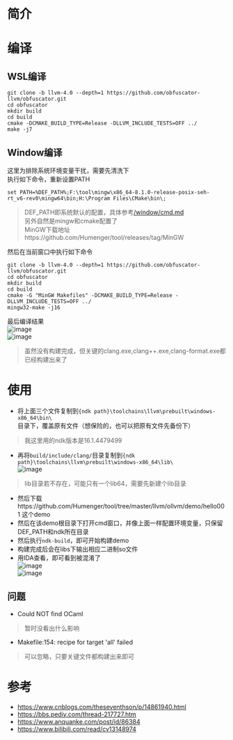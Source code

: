 # 简介
# 编译
## WSL编译
```
git clone -b llvm-4.0 --depth=1 https://github.com/obfuscator-llvm/obfuscator.git
cd obfuscator
mkdir build
cd build
cmake -DCMAKE_BUILD_TYPE=Release -DLLVM_INCLUDE_TESTS=OFF ../
make -j7
```
## Window编译
这里为排除系统环境变量干扰，需要先清洗下\
执行如下命令，重新设置PATH
```
set PATH=%DEF_PATH%;F:\tool\mingw\x86_64-8.1.0-release-posix-seh-rt_v6-rev0\mingw64\bin;H:\Program Files\CMake\bin\;
```
> DEF_PATH即系统默认的配置，具体参考[/window/cmd.md](/window/cmd.md) \
> 另外自然是mingw和cmake配置了\
> MinGW下载地址https://github.com/Humenger/tool/releases/tag/MinGW

然后在当前窗口中执行如下命令
```
git clone -b llvm-4.0 --depth=1 https://github.com/obfuscator-llvm/obfuscator.git
cd obfuscator
mkdir build
cd build
cmake -G "MinGW Makefiles" -DCMAKE_BUILD_TYPE=Release -DLLVM_INCLUDE_TESTS=OFF ../
mingw32-make -j16
```
最后编译结果 \
![image](https://user-images.githubusercontent.com/27600008/154421924-36523e23-8baa-4750-8339-f5ffcc8263e7.png)\
![image](https://user-images.githubusercontent.com/27600008/154422258-e1d2380b-a423-4bda-84cc-b94b3846c146.png)

> 虽然没有构建完成，但关键的clang.exe,clang++.exe,clang-format.exe都已经构建出来了
# 使用
- 将上面三个文件复制到`{ndk path}\toolchains\llvm\prebuilt\windows-x86_64\bin\`目录下，覆盖原有文件（想保险的，也可以把原有文件先备份下）
> 我这里用的ndk版本是16.1.4479499
- 再将`build/include/clang/`目录复制到`{ndk path}\toolchains\llvm\prebuilt\windows-x86_64\lib\` \
![image](https://user-images.githubusercontent.com/27600008/154430571-81a171de-ddbb-480d-82cb-c9f4b10d1226.png)
> lib目录若不存在，可能只有一个lib64，需要先新建个lib目录
- 然后下载https://github.com/Humenger/tool/tree/master/llvm/ollvm/demo/hello001 这个demo
- 然后在该demo根目录下打开cmd窗口，并像上面一样配置环境变量，只保留DEF_PATH和ndk所在目录
- 然后执行`ndk-build`，即可开始构建demo
- 构建完成后会在libs下输出相应二进制so文件
- 用IDA查看，即可看到被混淆了 \
![image](https://user-images.githubusercontent.com/27600008/154431475-34613d4b-5c75-4b71-861e-4592054cb551.png) \
![image](https://user-images.githubusercontent.com/27600008/154431552-5114e7b6-d49b-480c-b8f9-701dbf05a792.png)

## 问题
- Could NOT find OCaml
> 暂时没看出什么影响
- Makefile:154: recipe for target 'all' failed
> 可以忽略，只要关键文件都构建出来即可
# 参考
- https://www.cnblogs.com/theseventhson/p/14861940.html
- https://bbs.pediy.com/thread-217727.htm
- https://www.anquanke.com/post/id/86384
- https://www.bilibili.com/read/cv13148974


